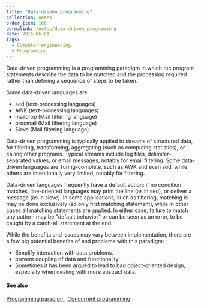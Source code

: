 ```yaml
---
title: "Data-driven programming"
collection: notes
order_item: 108
permalink: /notes/data-driven_programming
date: 2016-06-01
Tags:
  - Computer engineering
  - Programming
---
```


Data-driven programming is a programming paradigm in which the program statements describe the data to be matched and the processing required rather than defining a sequence of steps to be taken.

Some data-driven languages are:
* sed (text-processing languages)
* AWK (text-processing languages)
* maildrop (Mail filtering language)
* procmail (Mail filtering language)
* Sieve (Mail filtering language)

Data-driven programming is typically applied to streams of structured data, for filtering, transforming, aggregating (such as computing statistics), or calling other programs. Typical streams include log files, delimiter-separated values, or email messages, notably for email filtering. Some data-driven languages are Turing-complete, such as AWK and even sed, while others are intentionally very limited, notably for filtering.

Data-driven languages frequently have a default action: if no condition matches, line-oriented languages may print the line (as in sed), or deliver a message (as in sieve). In some applications, such as filtering, matching is may be done exclusively (so only first matching statement), while in other cases all matching statements are applied. In either case, failure to match any pattern may be "default behavior" or can be seen as an error, to be caught by a catch-all statement at the end.

While the benefits and issues may vary between implementation, there are a few big potential benefits of and problems with this paradigm:
* Simplify interaction with data problems.
* prevent coupling of data and functionality
* Sometimes it has been argued to lead to bad object-oriented design, especially when dealing with more abstract data.


#### See also
[Programming paradigm](/notes/programming_paradigm), [Concurrent programming](/notes/concurrent_programming)









